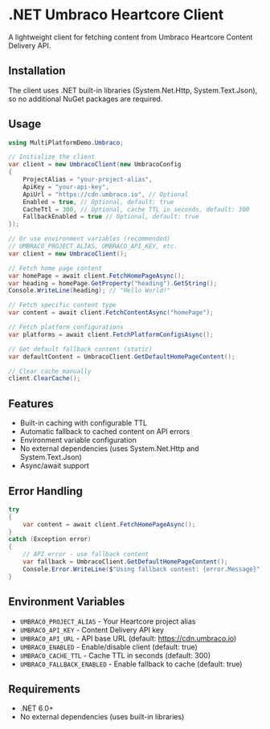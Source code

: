 # .NET Umbraco Heartcore Client

A lightweight client for fetching content from Umbraco Heartcore Content Delivery API.

## Installation

The client uses .NET built-in libraries (System.Net.Http, System.Text.Json), so no additional NuGet packages are required.

## Usage

```csharp
using MultiPlatformDemo.Umbraco;

// Initialize the client
var client = new UmbracoClient(new UmbracoConfig
{
    ProjectAlias = "your-project-alias",
    ApiKey = "your-api-key",
    ApiUrl = "https://cdn.umbraco.io", // Optional
    Enabled = true, // Optional, default: true
    CacheTtl = 300, // Optional, cache TTL in seconds, default: 300
    FallbackEnabled = true // Optional, default: true
});

// Or use environment variables (recommended)
// UMBRACO_PROJECT_ALIAS, UMBRACO_API_KEY, etc.
var client = new UmbracoClient();

// Fetch home page content
var homePage = await client.FetchHomePageAsync();
var heading = homePage.GetProperty("heading").GetString();
Console.WriteLine(heading); // "Hello World!"

// Fetch specific content type
var content = await client.FetchContentAsync("homePage");

// Fetch platform configurations
var platforms = await client.FetchPlatformConfigsAsync();

// Get default fallback content (static)
var defaultContent = UmbracoClient.GetDefaultHomePageContent();

// Clear cache manually
client.ClearCache();
```

## Features

- Built-in caching with configurable TTL
- Automatic fallback to cached content on API errors
- Environment variable configuration
- No external dependencies (uses System.Net.Http and System.Text.Json)
- Async/await support

## Error Handling

```csharp
try
{
    var content = await client.FetchHomePageAsync();
}
catch (Exception error)
{
    // API error - use fallback content
    var fallback = UmbracoClient.GetDefaultHomePageContent();
    Console.Error.WriteLine($"Using fallback content: {error.Message}");
}
```

## Environment Variables

- `UMBRACO_PROJECT_ALIAS` - Your Heartcore project alias
- `UMBRACO_API_KEY` - Content Delivery API key
- `UMBRACO_API_URL` - API base URL (default: https://cdn.umbraco.io)
- `UMBRACO_ENABLED` - Enable/disable client (default: true)
- `UMBRACO_CACHE_TTL` - Cache TTL in seconds (default: 300)
- `UMBRACO_FALLBACK_ENABLED` - Enable fallback to cache (default: true)

## Requirements

- .NET 6.0+
- No external dependencies (uses built-in libraries)
